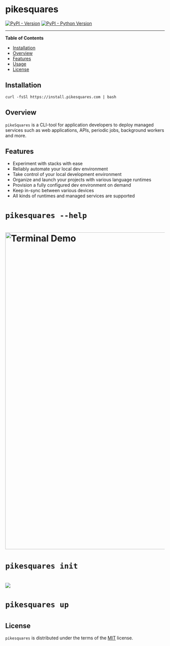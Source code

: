 # pikesquares

[![PyPI - Version](https://img.shields.io/pypi/v/pikesquares.svg)](https://pypi.org/project/pikesquares)
[![PyPI - Python Version](https://img.shields.io/pypi/pyversions/pikesquares.svg)](https://pypi.org/project/pikesquares)

-----

**Table of Contents**

- [Installation](#installation)
- [Overview](#overview)
- [Features](#features)
- [Usage](#usage)
- [License](#license)

## Installation

```console
curl -fsSl https://install.pikesquares.com | bash
```

## Overview

`pikeSquares` is a CLI-tool for application developers to deploy managed services such as web applications, APIs, periodic jobs, background workers and more.


## Features

* Experiment with stacks with ease
* Reliably automate your local dev environment
* Take control of your local development environment
* Organize and launch your projects with various language runtimes
* Provision a fully configured dev environment on demand
* Keep in-sync between various devices
* All kinds of runtimes and managed services are supported

<h1><code>pikesquares --help</code><h1>
<img src = "https://git.eloquentbits.com/EloquentBits/pikesquares/raw/branch/julia-patch-1/uv.gif" width="1000" alt="Terminal Demo">

<h1><code>pikesquares init</code><h1><h1>
<img src = "https://git.eloquentbits.com/EloquentBits/pikesquares/raw/commit/d0ae027dfe4041f61984469f93ff6311b4a4bc2a/init_test.gif">

<h1><code>pikesquares up</code><h1>

## License

`pikesquares` is distributed under the terms of the [MIT](https://spdx.org/licenses/MIT.html) license.









